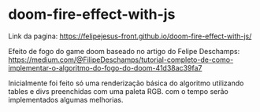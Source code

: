 # doom-fire-effect-with-js

Link da pagina:
https://felipejesus-front.github.io/doom-fire-effect-with-js/



Efeito de fogo do game doom baseado no artigo do Felipe Deschamps:
https://medium.com/@FilipeDeschamps/tutorial-completo-de-como-implementar-o-algoritmo-do-fogo-do-doom-41d38ac39fa7

Inicialmente foi feito só uma renderização básica do algoritmo utilizando tables e divs preenchidas com uma paleta RGB. com o tempo serão implementados algumas melhorias.
